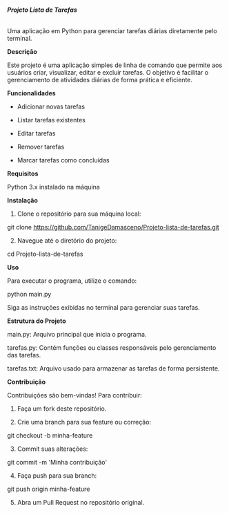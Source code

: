 **<h6>Projeto Lista de Tarefas</h6>**

Uma aplicação em Python para gerenciar tarefas diárias diretamente pelo terminal.


**Descrição**

Este projeto é uma aplicação simples de linha de comando que permite aos usuários criar, visualizar, editar e excluir tarefas. 
O objetivo é facilitar o gerenciamento de atividades diárias de forma prática e eficiente.


**Funcionalidades**

* Adicionar novas tarefas

* Listar tarefas existentes

* Editar tarefas

* Remover tarefas

* Marcar tarefas como concluídas


**Requisitos**

Python 3.x instalado na máquina


**Instalação**

1. Clone o repositório para sua máquina local:

git clone https://github.com/TanigeDamasceno/Projeto-lista-de-tarefas.git


2. Navegue até o diretório do projeto:

cd Projeto-lista-de-tarefas


**Uso**

Para executar o programa, utilize o comando:

python main.py

Siga as instruções exibidas no terminal para gerenciar suas tarefas.


**Estrutura do Projeto**

main.py: Arquivo principal que inicia o programa.

tarefas.py: Contém funções ou classes responsáveis pelo gerenciamento das tarefas.

tarefas.txt: Arquivo usado para armazenar as tarefas de forma persistente.


**Contribuição**

Contribuições são bem-vindas! Para contribuir:

1. Faça um fork deste repositório.


2. Crie uma branch para sua feature ou correção:

git checkout -b minha-feature


3. Commit suas alterações:

git commit -m 'Minha contribuição'


4. Faça push para sua branch:

git push origin minha-feature


5. Abra um Pull Request no repositório original.
